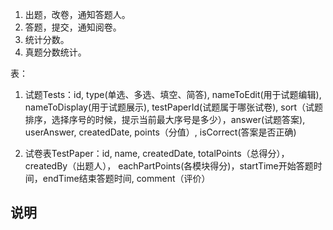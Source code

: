 1. 出题，改卷，通知答题人。
2. 答题，提交，通知阅卷。
3. 统计分数。
4. 真题分数统计。


表：
1. 试题Tests：id, type(单选、多选、填空、简答), nameToEdit(用于试题编辑), nameToDisplay(用于试题展示), testPaperId(试题属于哪张试卷), sort（试题排序，选择序号的时候，提示当前最大序号是多少），answer(试题答案), userAnswer, createdDate, points（分值）, isCorrect(答案是否正确)

2. 试卷表TestPaper：id, name, createdDate, totalPoints（总得分），createdBy（出题人），
	eachPartPoints(各模块得分)，startTime开始答题时间，endTime结束答题时间,	comment（评价）
	
	
## 说明
